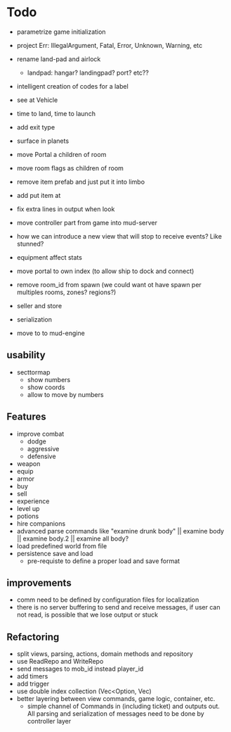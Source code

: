 
# Todo

- parametrize game initialization

- project Err: IllegalArgument, Fatal, Error, Unknown, Warning, etc
- rename land-pad and airlock
  - landpad: hangar? landingpad? port? etc??
- intelligent creation of codes for a label
- see at Vehicle
- time to land, time to launch
- add exit type
- surface in planets
- move Portal a children of room
- move room flags as children of room
- remove item prefab and just put it into limbo
- add put item at
- fix extra lines in output when look
- move controller part from game into mud-server
- how we can introduce a new view that will stop to receive events? Like stunned?
- equipment affect stats 
- move portal to own index (to allow ship to dock and connect)
- remove room_id from spawn (we could want ot have spawn per multiples rooms, zones? regions?)
- seller and store
- serialization 
- move to to mud-engine

## usability

- secttormap
    - show numbers
    - show coords
    - allow to move by numbers

## Features

- improve combat 
  - dodge
  - aggressive
  - defensive
- weapon
- equip
- armor
- buy 
- sell
- experience
- level up
- potions
- hire companions
- advanced parse commands like "examine drunk body" || examine body || examine body.2 || examine all body?
- load predefined world from file
- persistence save and load
  - pre-requiste to define a proper load and save format

## improvements

- comm need to be defined by configuration files for localization
- there is no server buffering to send and receive messages, if user can not read, is possible that we lose output or stuck

## Refactoring

- split views, parsing, actions, domain methods and repository
- use ReadRepo<T> and WriteRepo<T>
- send messages to mob_id instead player_id
- add timers 
- add trigger
- use double index collection (Vec<Option<Secundaryid>, Vec<Component>)
- better layering between view commands, game logic, container, etc.
  - simple channel of Commands in (including ticket) and outputs out. All parsing and serialization of messages need to 
    be done by controller layer

